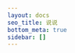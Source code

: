 ```yaml
---
layout: docs
seo_title: 说说
bottom_meta: true
sidebar: []
---
```

<script src="https://unpkg.com/qexo-static@1.5.0/hexo/talks.js"></script>
<link rel="stylesheet" href="https://cdn.jsdelivr.net/npm/qexo-static@1.5.0/hexo/talks.css">
<div id="qexot"></div>
<script>showQexoTalks("qexot", "https://admin.yuanning0818.tk", 5)</script>
